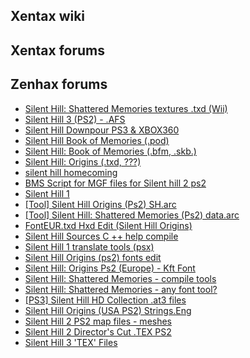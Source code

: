 ## Xentax wiki

## Xentax forums

## Zenhax forums
* [Silent Hill: Shattered Memories textures .txd (Wii)](https://web.archive.org/web/20230000000000fw_/https://www.zenhax.com/viewtopic.php?t=3107)
* [Silent Hill 3 (PS2) - .AFS](https://web.archive.org/web/20230000000000fw_/https://www.zenhax.com/viewtopic.php?t=3290)
* [Silent Hill Downpour PS3 &amp; XBOX360](https://web.archive.org/web/20230000000000fw_/https://www.zenhax.com/viewtopic.php?t=3785)
* [Silent Hill Book of Memories (.pod)](https://web.archive.org/web/20230000000000fw_/https://www.zenhax.com/viewtopic.php?t=4314)
* [Silent Hill: Book of Memories (.bfm, .skb.)](https://web.archive.org/web/20230000000000fw_/https://www.zenhax.com/viewtopic.php?t=4346)
* [Silent Hill: Origins (.txd, ???)](https://web.archive.org/web/20230000000000fw_/https://www.zenhax.com/viewtopic.php?t=4347)
* [silent hill homecoming](https://web.archive.org/web/20230000000000fw_/https://www.zenhax.com/viewtopic.php?t=4686)
* [BMS Script for MGF files for Silent hill 2 ps2](https://web.archive.org/web/20230000000000fw_/https://www.zenhax.com/viewtopic.php?t=4818)
* [Silent Hill 1](https://web.archive.org/web/20230000000000fw_/https://www.zenhax.com/viewtopic.php?t=5059)
* [[Tool] Silent Hill Origins (Ps2) SH.arc](https://web.archive.org/web/20230000000000fw_/https://www.zenhax.com/viewtopic.php?t=7695)
* [[Tool] Silent Hill: Shattered Memories (Ps2) data.arc](https://web.archive.org/web/20230000000000fw_/https://www.zenhax.com/viewtopic.php?t=7772)
* [FontEUR.txd Hxd Edit (Silent Hill Origins)](https://web.archive.org/web/20230000000000fw_/https://www.zenhax.com/viewtopic.php?t=7859)
* [Silent Hill Sources C ++ help compile](https://web.archive.org/web/20230000000000fw_/https://www.zenhax.com/viewtopic.php?t=8346)
* [Silent Hill 1 translate tools (psx)](https://web.archive.org/web/20230000000000fw_/https://www.zenhax.com/viewtopic.php?t=8615)
* [Silent Hill Origins (ps2) fonts edit](https://web.archive.org/web/20230000000000fw_/https://www.zenhax.com/viewtopic.php?t=8624)
* [Silent Hill: Origins Ps2 (Europe) - Kft Font](https://web.archive.org/web/20230000000000fw_/https://www.zenhax.com/viewtopic.php?t=13076)
* [Silent Hill: Shattered Memories - compile tools](https://web.archive.org/web/20230000000000fw_/https://www.zenhax.com/viewtopic.php?t=13178)
* [Silent Hill: Shattered Memories - any font tool?](https://web.archive.org/web/20230000000000fw_/https://www.zenhax.com/viewtopic.php?t=13189)
* [[PS3] Silent Hill HD Collection .at3 files](https://web.archive.org/web/20230000000000fw_/https://www.zenhax.com/viewtopic.php?t=13212)
* [Silent Hill Origins (USA PS2) Strings.Eng](https://web.archive.org/web/20230000000000fw_/https://www.zenhax.com/viewtopic.php?t=15543)
* [Silent Hill 2 PS2 map files - meshes](https://web.archive.org/web/20230000000000fw_/https://www.zenhax.com/viewtopic.php?t=17374)
* [Silent Hill 2 Director's Cut .TEX PS2](https://web.archive.org/web/20230000000000fw_/https://www.zenhax.com/viewtopic.php?t=18186)
* [Silent Hill 3 'TEX' Files](https://web.archive.org/web/20230000000000fw_/https://www.zenhax.com/viewtopic.php?t=18369)
